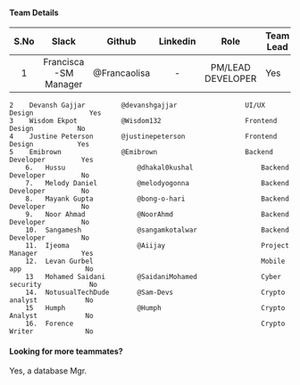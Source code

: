#### Team Details
| S.No | Slack                 |   Github    | Linkedin |            Role            | Team Lead |
|:----:|:---------------------:|:-----------:|:--------:|:--------------------------:|-----------|
|   1  | Francisca -SM Manager |@Francaolisa |     -    |      PM/LEAD DEVELOPER     |   Yes     |
    2    Devansh Gajjar         @devanshgajjar                 UI/UX Design              Yes
    3    Wisdom Ekpot           @Wisdom132                     Frontend Design           No
    4    Justine Peterson       @justinepeterson               Frontend Design           Yes
    5    Emibrown               @Emibrown                      Backend Developer         Yes
		6.   Hussu                  @dhakal0kushal                 Backend Developer         No
		7.   Melody Daniel          @melodyogonna                  Backend Developer         No
		8.   Mayank Gupta           @bong-o-hari                   Backend Developer         No
		9.   Noor Ahmad             @NoorAhmd                      Backend Developer         No
		10.  Sangamesh              @sangamkotalwar                Backend Developer         No
		11.  Ijeoma                 @Aiijay                        Project Manager           Yes
		12.  Levan Gurbel                                          Mobile app                No
		13   Mohamed Saidani        @SaidaniMohamed                Cyber security            No
		14.  NotusualTechDude       @Sam-Devs                      Crypto analyst            No
		15   Humph                  @Humph                         Crypto Analyst            No
		16.  Forence                                               Crypto Writer             No
		


#### Looking for more teammates?
Yes, a database Mgr.
